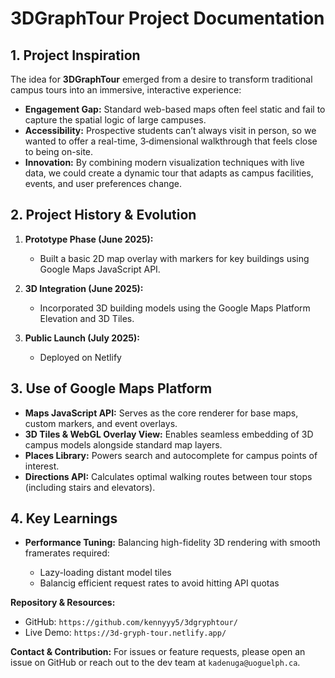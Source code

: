 # 3DGraphTour Project Documentation

## 1. Project Inspiration

The idea for **3DGraphTour** emerged from a desire to transform traditional campus tours into an immersive, interactive experience:

- **Engagement Gap:** Standard web-based maps often feel static and fail to capture the spatial logic of large campuses.
- **Accessibility:** Prospective students can’t always visit in person, so we wanted to offer a real-time, 3‑dimensional walkthrough that feels close to being on-site.
- **Innovation:** By combining modern visualization techniques with live data, we could create a dynamic tour that adapts as campus facilities, events, and user preferences change.

## 2. Project History & Evolution

1. **Prototype Phase (June 2025):**

   - Built a basic 2D map overlay with markers for key buildings using Google Maps JavaScript API.

2. **3D Integration (June 2025):**

   - Incorporated 3D building models using the Google Maps Platform Elevation and 3D Tiles.

3. **Public Launch (July 2025):**

   - Deployed on Netlify

## 3. Use of Google Maps Platform

- **Maps JavaScript API:** Serves as the core renderer for base maps, custom markers, and event overlays.
- **3D Tiles & WebGL Overlay View:** Enables seamless embedding of 3D campus models alongside standard map layers.
- **Places Library:** Powers search and autocomplete for campus points of interest.
- **Directions API:** Calculates optimal walking routes between tour stops (including stairs and elevators).

## 4. Key Learnings

- **Performance Tuning:** Balancing high-fidelity 3D rendering with smooth framerates required:

  - Lazy-loading distant model tiles
  - Balancig efficient request rates to avoid hitting API quotas

**Repository & Resources:**

- GitHub: `https://github.com/kennyyy5/3dgryphtour/`
- Live Demo: `https://3d-gryph-tour.netlify.app/`

**Contact & Contribution:**
For issues or feature requests, please open an issue on GitHub or reach out to the dev team at `kadenuga@uoguelph.ca`.
